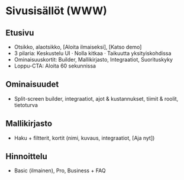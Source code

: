 # Sivusisällöt (WWW)

## Etusivu
- Otsikko, alaotsikko, [Aloita ilmaiseksi], [Katso demo]
- 3 pilaria: Keskustelu UI · Nolla kitkaa · Taikuutta yksityiskohdissa
- Ominaisuuskortit: Builder, Mallikirjasto, Integraatiot, Suorituskyky
- Loppu-CTA: Aloita 60 sekunnissa

## Ominaisuudet
- Split-screen builder, integraatiot, ajot & kustannukset, tiimit & roolit, tietoturva

## Mallikirjasto
- Haku + filtterit, kortit (nimi, kuvaus, integraatiot, [Aja nyt])

## Hinnoittelu
- Basic (ilmainen), Pro, Business + FAQ
